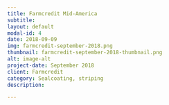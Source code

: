 ```yaml
---
title: Farmcredit Mid-America
subtitle:
layout: default
modal-id: 4
date: 2018-09-09
img: farmcredit-september-2018.png
thumbnail: farmcredit-september-2018-thumbnail.png
alt: image-alt
project-date: September 2018
client: Farmcredit
category: Sealcoating, striping
description: 

---
```

